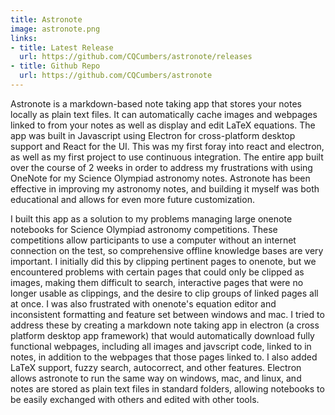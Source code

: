 ```yaml
---
title: Astronote
image: astronote.png
links:
- title: Latest Release
  url: https://github.com/CQCumbers/astronote/releases 
- title: Github Repo
  url: https://github.com/CQCumbers/astronote
---
```


Astronote is a markdown-based note taking app that stores your notes locally as plain text files. It can automatically cache images and webpages linked to from your notes as well as display and edit LaTeX equations. The app was built in Javascript using Electron for cross-platform desktop support and React for the UI. This was my first foray into react and electron, as well as my first project to use continuous integration. The entire app built over the course of 2 weeks in order to address my frustrations with using OneNote for my Science Olympiad astronomy notes. Astronote has been effective in improving my astronomy notes, and building it myself was both educational and allows for even more future customization.

I built this app as a solution to my problems managing large onenote notebooks for Science Olympiad astronomy competitions. These competitions allow participants to use a computer without an internet connection on the test, so comprehensive offline knowledge bases are very important. I initially did this by clipping pertinent pages to onenote, but we encountered problems with certain pages that could only be clipped as images, making them difficult to search, interactive pages that were no longer usable as clippings, and the desire to clip groups of linked pages all at once. I was also frustrated with onenote's equation editor and inconsistent formatting and feature set between windows and mac. I tried to address these by creating a markdown note taking app in electron (a cross platform desktop app framework) that would automatically download fully functional webpages, including all images and javscript code, linked to in notes, in addition to the webpages that those pages linked to. I also added LaTeX support, fuzzy search, autocorrect, and other features. Electron allows astronote to run the same way on windows, mac, and linux, and notes are stored as plain text files in standard folders, allowing notebooks to be easily exchanged with others and edited with other tools.
